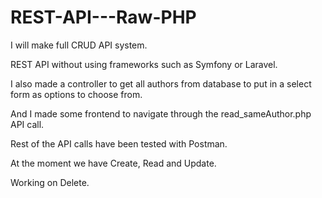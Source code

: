 # REST-API---Raw-PHP
I will make full CRUD API system.

REST API without using frameworks such as Symfony or Laravel.

I also made a controller to get all authors from database to put in a select form as options to choose from.

And I made some frontend to navigate through the read_sameAuthor.php API call.

Rest of the API calls have been tested with Postman.

At the moment we have Create, Read and Update.

Working on Delete.
